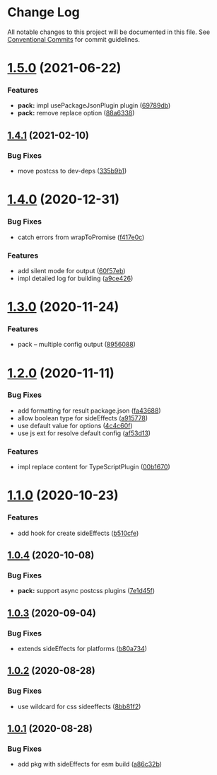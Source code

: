 # Change Log

All notable changes to this project will be documented in this file.
See [Conventional Commits](https://conventionalcommits.org) for commit guidelines.

# [1.5.0](https://github.com/bem/bem-react/compare/@bem-react/pack@1.4.1...@bem-react/pack@1.5.0) (2021-06-22)

### Features

- **pack:** impl usePackageJsonPlugin plugin ([69789db](https://github.com/bem/bem-react/commit/69789db5f6e60e6ac9d4d7f69b3086ccb689d1fc))
- **pack:** remove replace option ([88a6338](https://github.com/bem/bem-react/commit/88a6338ff31ee124bd067f6a8de0528b8c6a8274))

## [1.4.1](https://github.com/bem/bem-react/compare/@bem-react/pack@1.4.0...@bem-react/pack@1.4.1) (2021-02-10)

### Bug Fixes

- move postcss to dev-deps ([335b9b1](https://github.com/bem/bem-react/commit/335b9b1f4a2567427c51a61304d259643ad0b6fb))

# [1.4.0](https://github.com/bem/bem-react/compare/@bem-react/pack@1.3.0...@bem-react/pack@1.4.0) (2020-12-31)

### Bug Fixes

- catch errors from wrapToPromise ([f417e0c](https://github.com/bem/bem-react/commit/f417e0cea2e1009a0367e6e3118b6dfe69654b5a))

### Features

- add silent mode for output ([60f57eb](https://github.com/bem/bem-react/commit/60f57eba7e5e74a6ac4dd779c79372c003ed7710))
- impl detailed log for building ([a9ce426](https://github.com/bem/bem-react/commit/a9ce426f8e866b817959813d3f7b15fb4b9f7ce7))

# [1.3.0](https://github.com/bem/bem-react/compare/@bem-react/pack@1.2.0...@bem-react/pack@1.3.0) (2020-11-24)

### Features

- pack – multiple config output ([8956088](https://github.com/bem/bem-react/commit/8956088d59a7c71ce4dd54d2db65a2efc24962b4))

# [1.2.0](https://github.com/bem/bem-react/compare/@bem-react/pack@1.1.0...@bem-react/pack@1.2.0) (2020-11-11)

### Bug Fixes

- add formatting for result package.json ([fa43688](https://github.com/bem/bem-react/commit/fa43688be7d66567cb9cb88f088786f3b264b033))
- allow boolean type for sideEffects ([a915778](https://github.com/bem/bem-react/commit/a915778957269667a4f049830949455facdb9782))
- use default value for options ([4c4c60f](https://github.com/bem/bem-react/commit/4c4c60f2e6d62be1ff450e67549385cc3f820b21))
- use js ext for resolve default config ([af53d13](https://github.com/bem/bem-react/commit/af53d13a3365659f1aa4db0e211672303053a51e))

### Features

- impl replace content for TypeScriptPlugin ([00b1670](https://github.com/bem/bem-react/commit/00b167092be6f786030984a1f29bcbdb7da1bb2f))

# [1.1.0](https://github.com/bem/bem-react/compare/@bem-react/pack@1.0.4...@bem-react/pack@1.1.0) (2020-10-23)

### Features

- add hook for create sideEffects ([b510cfe](https://github.com/bem/bem-react/commit/b510cfe660ee6251cda86a493d462e5b2e775be2))

## [1.0.4](https://github.com/bem/bem-react/compare/@bem-react/pack@1.0.3...@bem-react/pack@1.0.4) (2020-10-08)

### Bug Fixes

- **pack:** support async postcss plugins ([7e1d45f](https://github.com/bem/bem-react/commit/7e1d45fddc825ab3e9e2cd10ae93e5761617fcc9))

## [1.0.3](https://github.com/bem/bem-react/compare/@bem-react/pack@1.0.2...@bem-react/pack@1.0.3) (2020-09-04)

### Bug Fixes

- extends sideEffects for platforms ([b80a734](https://github.com/bem/bem-react/commit/b80a734464031d0d9724d66d813cbc4decc22784))

## [1.0.2](https://github.com/bem/bem-react/compare/@bem-react/pack@1.0.1...@bem-react/pack@1.0.2) (2020-08-28)

### Bug Fixes

- use wildcard for css sideeffects ([8bb81f2](https://github.com/bem/bem-react/commit/8bb81f2fd70b16c7fd885578889a86ab0268320f))

## [1.0.1](https://github.com/bem/bem-react/compare/@bem-react/pack@1.0.0...@bem-react/pack@1.0.1) (2020-08-28)

### Bug Fixes

- add pkg with sideEffects for esm build ([a86c32b](https://github.com/bem/bem-react/commit/a86c32bd303ca9d043769077fe9650b523640760))
